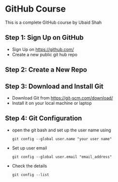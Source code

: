 # GitHub Course
This is a complete GitHub course by Ubaid Shah

## Step 1: Sign Up on GitHub
- Sign Up on  https://github.com/
- Create a new public git  hub repo
## Step 2: Create a New Repo
## Step 3: Download and Install Git
 - Download Git from https://git-scm.com/download/
 - Install it on your local machine or laptop
## Step 4: Git Configuration
- open the git bash and set up the user name using
  
  `git config --global user.name "your user name"`
- Set up user email
  
  `git config --global user.email "email_address"`
- Check the details

  `git config --list`



